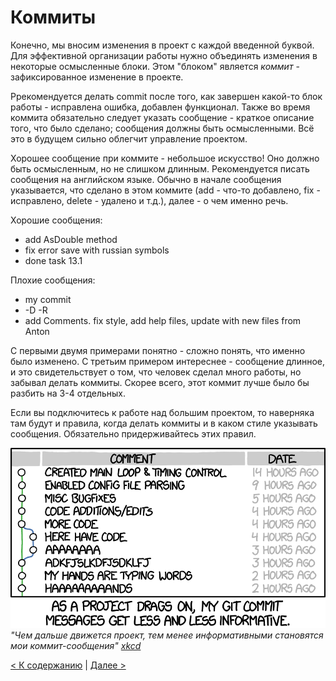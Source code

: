 # Коммиты

Конечно, мы вносим изменения в проект с каждой введенной буквой. Для эффективной организации работы нужно объединять изменения в некоторые осмысленные блоки. Этом "блоком" является *коммит* - зафиксированное изменение в проекте.

Ррекомендуется делать commit после того, как завершен какой-то блок работы - исправлена ошибка, добавлен функционал. Также во время коммита обязательно следует указать сообщение - краткое описание того, что было сделано; сообщения должны быть осмысленными. Всё это в будущем сильно облегчит управление проектом.

Хорошее сообщение при коммите - небольшое искусство! Оно должно быть осмысленным, но не слишком длинным. Рекомендуется писать сообщения на английском языке. Обычно в начале сообщения указывается, что сделано в этом коммите (add - что-то добавлено, fix - исправлено, delete - удалено и т.д.), далее - о чем именно речь.

Хорошие сообщения:

* add AsDouble method
* fix error save with russian symbols
* done task 13.1

Плохие сообщения:

* my commit
* -D -R
* add Comments. fix style, add help files, update with new files from Anton

С первыми двумя примерами понятно - сложно понять, что именно было изменено. С третьим примером интереснее - сообщение длинное, и это свидетельствует о том, что человек сделал много работы, но забывал делать коммиты. Скорее всего, этот коммит лучше было бы разбить на 3-4 отдельных.

Если вы подключитесь к работе над большим проектом, то наверняка там будут и правила, когда делать коммиты и в каком стиле указывать сообщения. Обязательно придерживайтесь этих правил.

![xkcd git commit](./assets/git_commit_2x.png)
*"Чем дальше движется проект, тем менее информативными становятся мои коммит-сообщения" [xkcd](https://xkcd.com/1296/)*

[< К содержанию](./readme.md) | [Далее >](./05_merge.md) 